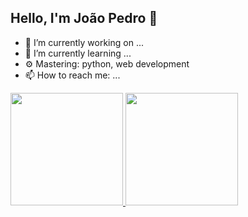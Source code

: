 ## Hello, I'm João Pedro 👋

- 🔭 I’m currently working on ...
- 🌱 I’m currently learning ...
- ⚙️ Mastering: python, web development
- 📫 How to reach me: ...

<div>
  <a href="https://github.com/JP-Mendonca">
  <img height="180em" src="https://github-readme-stats.vercel.app/api?username=JP-Mendonca&show_icons=true&theme=tokyonight&include_all_commits=true&count_private=true"/>
  <img height="180em" src="https://github-readme-stats.vercel.app/api/top-langs/?username=JP-Mendonca&layout=compact&langs_count=7&theme=tokyonight"/>
</div>
